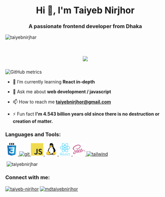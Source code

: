 <h1 align="center">Hi 👋, I'm Taiyeb Nirjhor</h1>
<h3 align="center">A passionate frontend developer from Dhaka</h3>
<p align="left"> <img src="https://komarev.com/ghpvc/?username=taiyebnirjhar&label=Profile%20views&color=0e75b6&style=flat" alt="taiyebnirjhar" /> </p>

<h1 align='center'><img src="https://i.ibb.co/QC6Mf8c/banner.png"></h1>

<!-- ![GitHub metrics](https://metrics.lecoq.io/taiyebnirjhar)  -->


![GitHub metrics](https://metrics.lecoq.io/taiyebnirjhar) 
- 🌱 I’m currently learning **React in-depth**

- 💬 Ask me about **web development / javascript**

- 📫 How to reach me **taiyebnirjhor@gmail.com**

- ⚡ Fun fact **I'm 4.543 billion years old since there is no destruction or creation of matter.**


<h3 align="left">Languages and Tools:</h3>
<p align="left"> <a href="https://www.w3schools.com/css/" target="_blank" rel="noreferrer"> <img src="https://raw.githubusercontent.com/devicons/devicon/master/icons/css3/css3-original-wordmark.svg" alt="css3" width="40" height="40"/> </a> <a href="https://git-scm.com/" target="_blank" rel="noreferrer"> <img src="https://www.vectorlogo.zone/logos/git-scm/git-scm-icon.svg" alt="git" width="40" height="40"/> </a> <a href="https://developer.mozilla.org/en-US/docs/Web/JavaScript" target="_blank" rel="noreferrer"> <img src="https://raw.githubusercontent.com/devicons/devicon/master/icons/javascript/javascript-original.svg" alt="javascript" width="40" height="40"/> </a> <a href="https://www.linux.org/" target="_blank" rel="noreferrer"> <img src="https://raw.githubusercontent.com/devicons/devicon/master/icons/linux/linux-original.svg" alt="linux" width="40" height="40"/> </a> <a href="https://reactjs.org/" target="_blank" rel="noreferrer"> <img src="https://raw.githubusercontent.com/devicons/devicon/master/icons/react/react-original-wordmark.svg" alt="react" width="40" height="40"/> </a> <a href="https://sass-lang.com" target="_blank" rel="noreferrer"> <img src="https://raw.githubusercontent.com/devicons/devicon/master/icons/sass/sass-original.svg" alt="sass" width="40" height="40"/> </a> <a href="https://tailwindcss.com/" target="_blank" rel="noreferrer"> <img src="https://www.vectorlogo.zone/logos/tailwindcss/tailwindcss-icon.svg" alt="tailwind" width="40" height="40"/> </a> </p>


<p>&nbsp;<img align="center" width='70%' height="55%"  src="https://github-readme-stats.vercel.app/api?username=taiyebnirjhar&show_icons=true&locale=en" alt="taiyebnirjhar" /></p>

<!-- <p><img align="left" src="https://github-readme-stats.vercel.app/api/top-langs?username=taiyebnirjhar&show_icons=true&locale=en&layout=compact" alt="taiyebnirjhar" /></p>
<p><img align="center" src="https://github-readme-streak-stats.herokuapp.com/?user=taiyebnirjhar&" alt="taiyebnirjhar" /></p> -->

<h3 align="left">Connect with me:</h3>
<p align="left">
<a href="https://linkedin.com/in/taiyeb-nirjhor" target="blank"><img align="center" src="https://raw.githubusercontent.com/rahuldkjain/github-profile-readme-generator/master/src/images/icons/Social/linked-in-alt.svg" alt="taiyeb-nirjhor" height="30" width="40" /></a>
<a href="https://fb.com/mdtaiyebnirjhor" target="blank"><img align="center" src="https://raw.githubusercontent.com/rahuldkjain/github-profile-readme-generator/master/src/images/icons/Social/facebook.svg" alt="mdtaiyebnirjhor" height="30" width="40" /></a>
</p>


